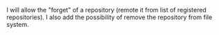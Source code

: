I will allow the "forget" of a repository (remote it from list of registered repositories).
I also add the possibility of remove the repository from file system.